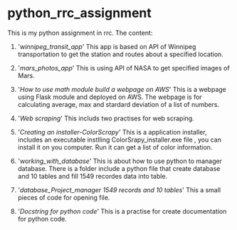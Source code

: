 # python_rrc_assignment
This is my python assignment in rrc.
The content:
1. '*winnipeg_transit_app*' This app is based on API of Winnipeg transportation to get the station and routes about a specified location.
   
3. '*mars_photos_app*' This is using API of NASA to get specified images of Mars.
   
5. '*How to use math module build a webpage on AWS*' This is a webpage using Flask module and deployed on AWS. The webpage is for calculating average, max and stardard deviation of a list of numbers.
   
7. '*Web scraping*' This includs two practises for web scraping.
   
9. '*Creating an installer-ColorScrapy*' This is a application installer, includes an executable instlling ColorSrapy_installer.exe file , you can install it on you computer. Run it can get a list of color information.
    
11. '*working_with_database*' This is about how to use python to manager database. There is a folder include a python file that create database and 10 tables and fill 1549 recordes data into table.
    
13. '*database_Project_manager 1549 records and 10 tables*'  This a small pieces of code for opening file.
    
15. '*Docstring for python code*' This is a practise for create documentation for python code.
